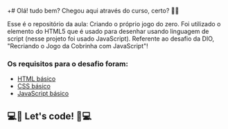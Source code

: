 +# Olá! tudo bem? Chegou aqui através do curso, certo? 🙂🙂

Esse é o repositório da aula: Criando o próprio jogo do zero. Foi utilizado o elemento <canvas> do HTML5 que é usado para desenhar usando linguagem de script (nesse projeto foi usado JavaScript). Referente ao desafio da DIO, "Recriando o Jogo da Cobrinha com JavaScript"! 

### Os requisitos para o desafio foram:

* [HTML básico](https://www.w3schools.com/html/)
* [CSS básico](https://developer.mozilla.org/pt-BR/docs/Web/CSS)
* [JavaScript básico](https://developer.mozilla.org/pt-BR/docs/Web/JavaScript)

## 💻🚀 Let's code! 🚀💻
